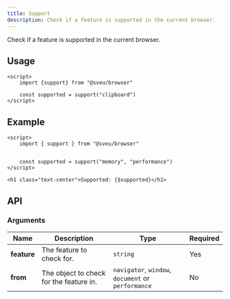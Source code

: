 ```yaml
---
title: Support
description: Check if a feature is supported in the current browser.
---
```


<script>
    import Meta from "$components/meta.svelte"
</script>

<Meta />

Check if a feature is supported in the current browser.

## Usage

```svelte
<script>
    import {support} from "@sveu/browser"

    const supported = support("clipboard")
</script>
```

## Example

```svelte live ln
<script>
    import { support } from "@sveu/browser"


    const supported = support("memory", "performance")
</script>

<h1 class="text-center">Supported: {$supported}</h1>
```

## API

### Arguments

| Name            | Description              | Type                              | Required |
| --------------- | -----------------------  | --------------------------------- | -------- |
| **feature**     | The feature to check for.| `string`                          | Yes      |
| **from**        | The object to check for the feature in. | `navigator`, `window`, `document` or `performance` | No |
